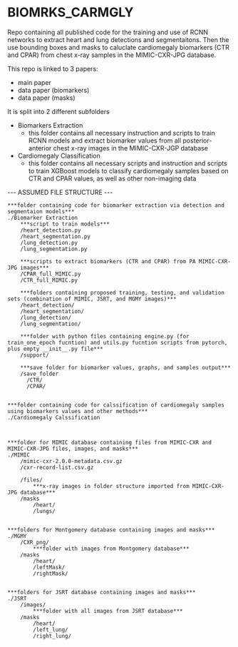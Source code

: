 # BIOMRKS_CARMGLY
Repo containing all published code for the training and use of RCNN networks to extract heart and lung detections and segmentaitons. Then the use bounding boxes and masks to caluclate cardiomegaly biomarkers (CTR and CPAR) from chest x-ray samples in the MIMIC-CXR-JPG database.

This repo is linked to 3 papers:
- main paper
- data paper (biomarkers)
- data paper (masks)

It is split into 2 different subfolders 
- Biomarkers Extraction 
  - this folder contains all necessary instruction and scripts to train RCNN models and extract biomarker values from all posterior-anterior chest x-ray images in the MIMIC-CXR-JGP database
- Cardiomegaly Classification
  - this folder contains all necessary scripts and instruction and scripts to train XGBoost models to classify cardiomegaly samples based on CTR and CPAR values, as well as other non-imaging data
  

--- ASSUMED FILE STRUCTURE ---
  
    ***folder containing code for biomarker extraction via detection and segmentaion models***
    ./Biomarker Extraction
        ***script to train models***
        /heart_detection.py 
        /heart_segmentation.py
        /lung_detection.py
        /lung_segmentation.py

        ***scripts to extract biomarkers (CTR and CPAR) from PA MIMIC-CXR-JPG images***
        /CPAR_full_MIMIC.py
        /CTR_full_MIMIC.py

        ***folders containing proposed training, testing, and validation sets (combination of MIMIC, JSRT, and MGMY images)***
        /heart_detection/
        /heart_segmentation/
        /lung_detection/
        /lung_segmentation/

        ***folder with python files containing engine.py (for train_one_epoch fucntion) and utils.py fucntion scripts from pytorch, plus empty __init__.py file***
        /support/
        
        ***save folder for biomarker values, graphs, and samples output***
        /save_folder
          /CTR/
          /CPAR/

    
    ***folder containing code for calssification of cardiomegaly samples using biomarkers values and other methods***
    ./Cardiomegaly Calssification



    ***folder for MIMIC database containing files from MIMIC-CXR and MIMIC-CXR-JPG files, images, and masks***
    ./MIMIC 
        /mimic-cxr-2.0.0-metadata.csv.gz
        /cxr-record-list.csv.gz
        
        /files/
            ***x-ray images in folder structure imported from MIMIC-CXR-JPG database***
        /masks
            /heart/
            /lungs/


    ***folders for Montgomery database containing images and masks***
    ./MGMY
        /CXR_png/
            ***folder with images from Montgomery database***
        /masks
            /heart/
            /leftMask/
            /rightMask/
            

    ***folders for JSRT database containing images and masks***
    ./JSRT
        /images/
            ***folder with all images from JSRT database***
        /masks
            /heart/
            /left_lung/
            /right_lung/
